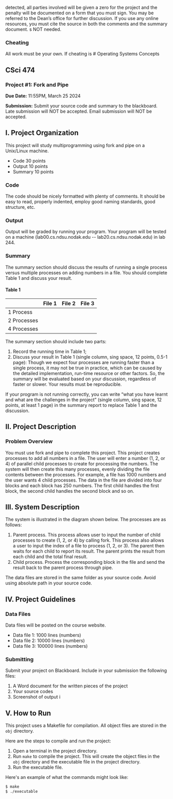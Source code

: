 detected, all parties involved will be given a zero for the project and the penalty will be documented on a form that you must sign. You may be referred to the Dean’s office for further discussion. If you use any online resources, you must cite the source in both the comments and the summary document.
s NOT needed.

### Cheating

All work must be your own. If cheating is # Operating Systems Concepts

## CSci 474

### Project #1: Fork and Pipe

**Due Date:** 11:55PM, March 25 2024

**Submission:** Submit your source code and summary to the blackboard. Late submission will NOT be accepted. Email submission will NOT be accepted.

## I. Project Organization

This project will study multiprogramming using fork and pipe on a Unix/Linux machine.

- Code 30 points
- Output 10 points
- Summary 10 points

### Code

The code should be nicely formatted with plenty of comments. It should be easy to read, properly indented, employ good naming standards, good structure, etc.

### Output

Output will be graded by running your program. Your program will be tested on a machine (lab00.cs.ndsu.nodak.edu -- lab20.cs.ndsu.nodak.edu) in lab 244.

### Summary

The summary section should discuss the results of running a single process versus multiple processes on adding numbers in a file. You should complete Table 1 and discuss your result.

#### Table 1

|        | File 1 | File 2 | File 3 |
|--------|--------|--------|--------|
|1 Process |        |        |        |
|2 Processes |      |        |        |
|4 Processes |      |        |        |

The summary section should include two parts:

1. Record the running time in Table 1;
2. Discuss your result in Table 1 (single column, sing space, 12 points, 0.5-1 page): Though we expect four processes are running faster than a single process, it may not be true in practice, which can be caused by the detailed implementation, run-time resource or other factors. So, the summary will be evaluated based on your discussion, regardless of faster or slower. Your results must be reproducible.

If your program is not running correctly, you can write “what you have learnt and what are the challenges in the project” (single column, sing space, 12 points, at least 1 page) in the summary report to replace Table 1 and the discussion.

## II. Project Description

### Problem Overview

You must use fork and pipe to complete this project. This project creates processes to add all numbers in a file. The user will enter a number (1, 2, or 4) of parallel child processes to create for processing the numbers. The system will then create this many processes, evenly dividing the file contents between the processes. For example, a file has 1000 numbers and the user wants 4 child processes. The data in the file are divided into four blocks and each block has 250 numbers. The first child handles the first block, the second child handles the second block and so on.

## III. System Description

The system is illustrated in the diagram shown below. The processes are as follows:

1. Parent process. This process allows user to input the number of child processes to create (1, 2, or 4) by calling fork. This process also allows a user to input the index of a file to process (1, 2, or 3). The parent then waits for each child to report its result. The parent prints the result from each child and the total final result.
2. Child process. Process the corresponding block in the file and send the result back to the parent process through pipe.

The data files are stored in the same folder as your source code. Avoid using absolute path in your source code.

## IV. Project Guidelines

### Data Files

Data files will be posted on the course website.

- Data file 1: 1000 lines (numbers)
- Data file 2: 10000 lines (numbers)
- Data file 3: 100000 lines (numbers)

### Submitting

Submit your project on Blackboard. Include in your submission the following files:

1. A Word document for the written pieces of the project
2. Your source codes
3. Screenshot of output i


## V. How to Run

This project uses a Makefile for compilation. All object files are stored in the `obj` directory.

Here are the steps to compile and run the project:

1. Open a terminal in the project directory.
2. Run `make` to compile the project. This will create the object files in the `obj` directory and the executable file in the project directory.
3. Run the executable file.

Here's an example of what the commands might look like:

```bash
$ make
$ ./executable


